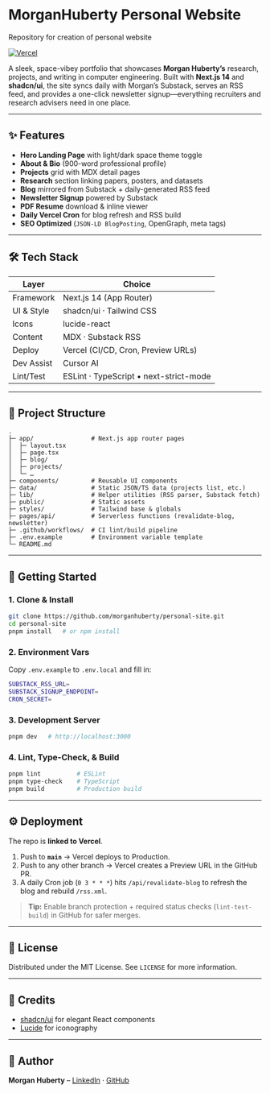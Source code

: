 # MorganHuberty Personal Website

Repository for creation of personal website

[![Vercel](https://vercelbadge.vercel.app/api/morganhuberty/personal-site)](https://personal-site.vercel.app)

A sleek, space-vibey portfolio that showcases **Morgan Huberty’s** research, projects, and writing in computer engineering.
Built with **Next.js 14** and **shadcn/ui**, the site syncs daily with Morgan’s Substack, serves an RSS feed, and provides a one-click newsletter signup—everything recruiters and research advisers need in one place.

---

## ✨ Features

- **Hero Landing Page** with light/dark space theme toggle
- **About & Bio** (900-word professional profile)
- **Projects** grid with MDX detail pages
- **Research** section linking papers, posters, and datasets
- **Blog** mirrored from Substack + daily-generated RSS feed
- **Newsletter Signup** powered by Substack
- **PDF Resume** download & inline viewer
- **Daily Vercel Cron** for blog refresh and RSS build
- **SEO Optimized** (`JSON-LD BlogPosting`, OpenGraph, meta tags)

---

## 🛠 Tech Stack

| Layer       | Choice                                   |
|-------------|-------------------------------------------|
| Framework   | Next.js 14 (App Router)                  |
| UI & Style  | shadcn/ui · Tailwind CSS                 |
| Icons       | lucide-react                             |
| Content     | MDX · Substack RSS                       |
| Deploy      | Vercel (CI/CD, Cron, Preview URLs)       |
| Dev Assist  | Cursor AI                                |
| Lint/Test   | ESLint · TypeScript • next-strict-mode   |

---

## 📂 Project Structure

```
.
├─ app/                # Next.js app router pages
│  ├─ layout.tsx
│  ├─ page.tsx
│  ├─ blog/
│  ├─ projects/
│  └─ …
├─ components/         # Reusable UI components
├─ data/               # Static JSON/TS data (projects list, etc.)
├─ lib/                # Helper utilities (RSS parser, Substack fetch)
├─ public/             # Static assets
├─ styles/             # Tailwind base & globals
├─ pages/api/          # Serverless functions (revalidate-blog, newsletter)
├─ .github/workflows/  # CI lint/build pipeline
├─ .env.example        # Environment variable template
└─ README.md
```

---

## 🚀 Getting Started

### 1. Clone & Install

```bash
git clone https://github.com/morganhuberty/personal-site.git
cd personal-site
pnpm install   # or npm install
```

### 2. Environment Vars

Copy `.env.example` to `.env.local` and fill in:

```bash
SUBSTACK_RSS_URL=
SUBSTACK_SIGNUP_ENDPOINT=
CRON_SECRET=
```

### 3. Development Server

```bash
pnpm dev   # http://localhost:3000
```

### 4. Lint, Type-Check, & Build

```bash
pnpm lint          # ESLint
pnpm type-check    # TypeScript
pnpm build         # Production build
```

---

## ⚙️ Deployment

The repo is **linked to Vercel**.

1. Push to **`main`** → Vercel deploys to Production.
2. Push to any other branch → Vercel creates a Preview URL in the GitHub PR.
3. A daily Cron job (`0 3 * * *`) hits `/api/revalidate-blog` to refresh the blog and rebuild `/rss.xml`.

> **Tip:** Enable branch protection + required status checks (`lint-test-build`) in GitHub for safer merges.

---

## 📝 License

Distributed under the MIT License. See `LICENSE` for more information.

---

## 🙏 Credits

- [shadcn/ui](https://ui.shadcn.com) for elegant React components
- [Lucide](https://lucide.dev) for iconography

---

## 👋 Author

**Morgan Huberty** – [LinkedIn](https://linkedin.com/in/your-profile) · [GitHub](https://github.com/morganhuberty)
